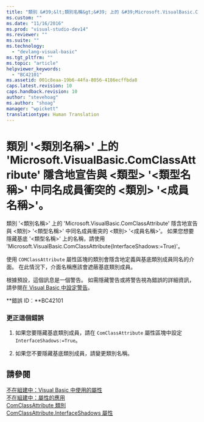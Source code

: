 ```yaml
---
title: "類別 &#39;&lt;類別名稱&gt;&#39; 上的 &#39;Microsoft.VisualBasic.ComClassAttribute&#39; 隱含地宣告與 &lt;類型&gt; &#39;&lt;類型名稱&gt;&#39; 中同名成員衝突的 &lt;類別&gt; &#39;&lt;成員名稱&gt;&#39;。 | Microsoft Docs"
ms.custom: ""
ms.date: "11/16/2016"
ms.prod: "visual-studio-dev14"
ms.reviewer: ""
ms.suite: ""
ms.technology: 
  - "devlang-visual-basic"
ms.tgt_pltfrm: ""
ms.topic: "article"
helpviewer_keywords: 
  - "BC42101"
ms.assetid: 001c8eaa-19b6-44fa-8056-4186ecffbda8
caps.latest.revision: 10
caps.handback.revision: 10
author: "stevehoag"
ms.author: "shoag"
manager: "wpickett"
translationtype: Human Translation
---
```

# 類別 &#39;&lt;類別名稱&gt;&#39; 上的 &#39;Microsoft.VisualBasic.ComClassAttribute&#39; 隱含地宣告與 &lt;類型&gt; &#39;&lt;類型名稱&gt;&#39; 中同名成員衝突的 &lt;類別&gt; &#39;&lt;成員名稱&gt;&#39;。
類別 '\<類別名稱\>' 上的 'Microsoft.VisualBasic.ComClassAttribute' 隱含地宣告與 \<類別\> '\<類型名稱\>' 中同名成員衝突的 \<類別\> '\<成員名稱\>'。 如果您想要隱藏基底 '\<類型名稱\>' 上的名稱，請使用 'Microsoft.VisualBasic.ComClassAttribute\(InterfaceShadows:\=True\)'。  
  
 使用 `COMClassAttribute` 屬性區塊的類別會隱含地定義與基底類別成員同名的介面。 在此情況下，介面名稱應該會遮蔽基底類別成員。  
  
 根據預設，這個訊息是一個警告。 如需隱藏警告或將警告視為錯誤的詳細資訊，請參閱[在 Visual Basic 中設定警告](/visual-studio/ide/configuring-warnings-in-visual-basic)。  
  
 **錯誤 ID︰**BC42101  
  
### 更正這個錯誤  
  
1.  如果您要隱藏基底類別成員，請在 `ComClassAttribute` 屬性區塊中設定 `InterfaceShadows:=True`。  
  
2.  如果您不要隱藏基底類別成員，請變更類別名稱。  
  
## 請參閱  
 [不在組建中：Visual Basic 中使用的屬性](http://msdn.microsoft.com/zh-tw/22231318-8a40-49af-9245-e0aab723563b)   
 [不在組建中：屬性的應用](http://msdn.microsoft.com/zh-tw/2b1703ed-4437-49b3-bc0b-568094324f47)   
 [ComClassAttribute 類別](http://msdn.microsoft.com/zh-tw/5c2f0835-9210-47dc-bc59-5c1769953574)   
 [ComClassAttribute.InterfaceShadows 屬性](http://msdn.microsoft.com/zh-tw/0fae25bd-e0ba-4755-a76c-3b526b1ac795)